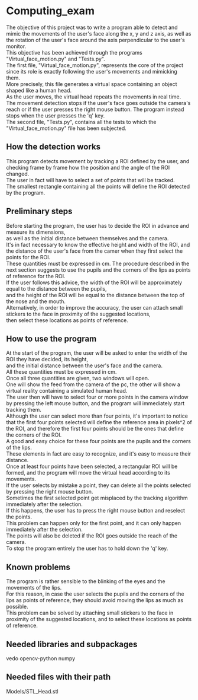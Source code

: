 # Computing_exam

The objective of this project was to write a program able to detect and mimic
the movements of the user's face along the x, y and z axis,
as well as the rotation of the user's face around the axis perpendicular
to the user's monitor.  
This objective has been achieved through the programs "Virtual_face_motion.py"
and "Tests.py".  
The first file, "Virtual_face_motion.py", represents the core of the project
since its role is exactly following the user's movements and mimicking them.  
More precisely, this file generates a virtual space containing an
object shaped like a human head.  
As the user moves, the virtual head repeats the movements in real time.  
The movement detection stops if the user's face goes outside the camera's reach
or if the user presses the right mouse button.
The program instead stops when the user presses the 'q' key.  
The second file, "Tests.py", contains all the tests to which the
"Virtual_face_motion.py" file has been subjected.  

How the detection works
-----------------------
This program detects movement by tracking a ROI defined by the user, and checking frame by frame how the position and the angle of the ROI changed.  
The user in fact will have to select a set of points that will be tracked.  
The smallest rectangle containing all the points will define the ROI detected by the program.  

Preliminary steps
-----------------
Before starting the program, the user has to decide the ROI in advance and measure its dimensions,  
as well as the initial distance between themselves and the camera.  
It's in fact necessary to know the effective height and width of the ROI,
and the distance of the user's face from the camer when they first select the points for the ROI.  
These quantities must be expressed in cm.
The procedure described in the next section suggests to use the pupils and the corners of the lips as points of reference for the ROI.  
If the user follows this advice, the width of the ROI will be approximately equal to the distance between the pupils,  
and the height of the ROI will be equal to the distance between the top of the nose and the mouth.  
Alternatively, in order to improve the accuracy, the user can attach small stickers to the face in proximity of the suggested locations,  
then select these locations as points of reference.  


How to use the program  
----------------------  
At the start of the program, the user will be asked to enter the width of the ROI they have decided, its height,  
and the initial distance between the user's face and the camera.  
All these quantities must be expressed in cm.  
Once all three quantities are given, two windows will open.  
One will show the feed from the camera of the pc, the other will show a virtual reality containing a simulated human head.   
The user then will have to select four or more points in the camera window by pressing the left mouse button,
and the program will immediately start tracking them.  
Although the user can select more than four points, it's important to notice that the first four points selected will
define the reference area in pixels^2 of the ROI, and therefore the first four points should be the ones that define the corners of the ROI.  
A good and easy choice for these four points are the pupils and the corners of the lips.  
These elements in fact are easy to recognize, and it's easy to measure their distance.  
Once at least four points have been selected, a rectangular ROI will be formed, and the program will
move the virtual head according to its movements.  
If the user selects by mistake a point, they can delete all the points selected by pressing the right mouse button.  
Sometimes the first selected point get misplaced by the tracking algorithm immediately after the selection.  
If this happens, the user has to press the right mouse button and reselect the points.  
This problem can happen only for the first point, and it can only happen immediately after the selection.  
The points will also be deleted if the ROI goes outside the reach of the camera.  
To stop the program entirely the user has to hold down the 'q' key.  

Known problems
--------------
The program is rather sensible to the blinking of the eyes and the movements of the lips.  
For this reason, in case the user selects the pupils
and the corners of the lips as points of reference,
they should avoid moving the lips as much as possible.  
This problem can be solved by attaching small stickers
to the face in proximity of the suggested locations,
and to select these locations as points of reference.  

Needed libraries and subpackages
--------------------------------
vedo
opencv-python
numpy

Needed files with their path
----------------------------
Models/STL_Head.stl
